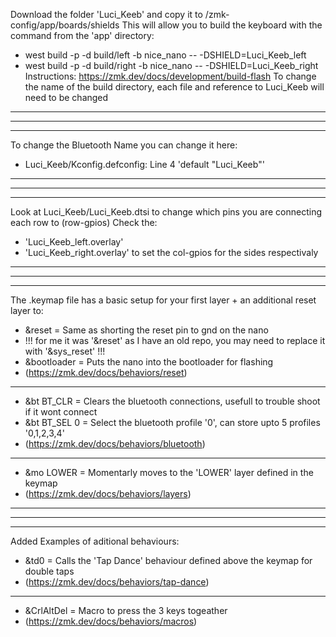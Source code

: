 Download the folder 'Luci_Keeb' and copy it to /zmk-config/app/boards/shields
This will allow you to build the keyboard with the command from the 'app' directory:
 - west build -p -d build/left -b nice_nano -- -DSHIELD=Luci_Keeb_left
 - west build -p -d build/right -b nice_nano -- -DSHIELD=Luci_Keeb_right
Instructions: https://zmk.dev/docs/development/build-flash
To change the name of the build directory, each file and reference to Luci_Keeb will need to be changed
---
---
---
To change the Bluetooth Name you can change it here:
 - Luci_Keeb/Kconfig.defconfig: Line 4 'default "Luci_Keeb"'
---
---
---
Look at Luci_Keeb/Luci_Keeb.dtsi to change which pins you are connecting each row to (row-gpios)
Check the:
 - 'Luci_Keeb_left.overlay'
 - 'Luci_Keeb_right.overlay'
to set the col-gpios for the sides respectivaly
---
---
---
The .keymap file has a basic setup for your first layer + an additional reset layer to: 
 - &reset = Same as shorting the reset pin to gnd on the nano 
 - !!! for me it was '&reset' as I have an old repo, you may need to replace it with '&sys_reset' !!!
 - &bootloader = Puts the nano into the bootloader for flashing
 - (https://zmk.dev/docs/behaviors/reset)
--- 
 - &bt BT_CLR = Clears the bluetooth connections, usefull to trouble shoot if it wont connect
 - &bt BT_SEL 0 = Select the bluetooth profile '0', can store upto 5 profiles '0,1,2,3,4'
 - (https://zmk.dev/docs/behaviors/bluetooth)
---
 - &mo LOWER = Momentarly moves to the 'LOWER' layer defined in the keymap
 - (https://zmk.dev/docs/behaviors/layers)
---
---
---
Added Examples of aditional behaviours:
 - &td0 = Calls the 'Tap Dance' behaviour defined above the keymap for double taps
 - (https://zmk.dev/docs/behaviors/tap-dance)
---
 - &CrlAltDel = Macro to press the 3 keys togeather
 - (https://zmk.dev/docs/behaviors/macros)
